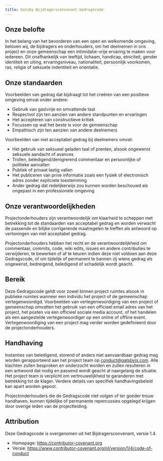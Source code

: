 ```yaml
---
title: Gatsby Bijdragersconvenant Gedragscode
---
```


## Onze belofte

In het belang van het bevorderen van een open en welkomende omgeving, beloven wij, de bijdragers en onderhouders, om het deelnemen in ons project en onze gemeenschap een intimidatie-vrije ervaring te maken voor iedereen. Dit onafhankelijk van leeftijd, lichaam, handicap, etniciteit, gender identiteit en uiting, ervaringsniveau, nationaliteit, persoonlijk voorkomen, ras, religie of seksuele indentiteit en orientatie.

## Onze standaarden

Voorbeelden van gedrag dat bijdraagt tot het creëren van een positieve omgeving omvat onder andere:

- Gebruik van gastvrije en omvattende taal
- Respectvol zijn ten aanzien van andere standpunten en ervaringen
- Het accepteren van constructieve kritiek
- Focussen op wat het beste is voor de gemeenschap
- Empathisch zijn ten aanzien van andere deelnemers

Voorbeelden van niet acceptabel gedrag bij deelnemers omvat:

- Het gebruik van seksueel geladen taal of prenten, alsook ongewenst seksuele aandacht of avances
- Trollen, beledigend/denigrerend commentaar en persoonlijke of politieke aanvallen
- Publiek of privaat lastig vallen
- Het publiceren van prive informatie zoals een fysiek of electronisch adres zonder expliciete toestemming
- Ander gedrag dat redelijkerwijs zou kunnen worden beschouwd als ongepast in een professionele omgeving

## Onze verantwoordelijkheden

Projectonderhouders zijn verantwoordelijk om klaarheid te scheppen met betrekking tot de standaarden van acceptabel gedrag en worden verwacht de passende en bilijke corrigerende maatregelen te treffen als antwoord op vertoningen van niet acceptabel gedrag.

Projectonderhouders hebben het recht en de verantwoordelijkheid om commentaar, commits, code, wiki edits, issues en andere contributies te verwijderen, te bewerken of af te keuren indien deze niet voldoen aan deze Gedragscode, of om tijdelijk of permanent te bannen zij wiens gedrag als ongewenst, bedreigend, beledigend of schadelijk wordt geacht.

## Bereik

Deze Gedragscode geldt voor zowel binnen project ruimtes alsook in publieke ruimtes wanneer een individu het project of de gemeenschap vertegenwoordigd. Voorbeelden van vertegenwoordiging van een project of gemeenschap omvatten het gebruik van een officieel email adres van het project, het posten via een officieel sociale media account, of het handelen als een aangestelde vertegenwoordiger op een online of offline event. Vertegenwoordiging van een project mag verder worden gedefinieerd door de projectonderhouders.

## Handhaving

Instanties van beledigend, storend of anders niet aanvaardbaar gedrag mag worden gerapporteerd aan het project team op [conduct@gatsbyjs.com](mailto:conduct@gatsbyjs.com). Alle klachten zullen besproken en onderzocht worden en zullen resulteren in een antwoord dat nodig en passend wordt geacht al naargelang de situatie. Het project team is verplicht om vertrouwelijkheid te garanderen met betrekking tot de klager. Verdere details van specifiek handhavingsbeleid kan apart worden gepost.

Projectonderhouders die de Gedragscode niet volgen of ter goeder trouw handhaven, kunnen tijdelijke of permanente repercussies opgelegd krijgen door overige leden van de projectleiding.

## Attribution

Deze Gedragscode is overgenomen uit het Bijdragersconvenant, versie 1.4.

- Homepage: https://contributor-covenant.org
- Versie: https://www.contributor-covenant.org/nl/version/1/4/code-of-conduct
